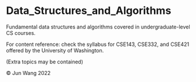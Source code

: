 # Data_Structures_and_Algorithms

Fundamental data structures and algorithms covered in undergraduate-level CS courses.

For content reference: check the syllabus for CSE143, CSE332, and CSE421 offered by the University of Washington.

(Extra topics may be contained)

© Jun Wang 2022

